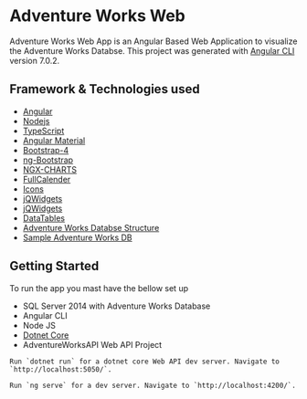 # Adventure Works Web
Adventure Works Web App is an Angular Based Web Application to visualize the Adventure Works Databse.
This project was generated with [Angular CLI](https://github.com/angular/angular-cli) version 7.0.2.

## Framework & Technologies used
* [Angular](https://angular.io/)
* [Nodejs](https://nodejs.org/en/)
* [TypeScript](http://www.typescriptlang.org/index.html)
* [Angular Material](https://material.angular.io/) 
* [Bootstrap-4](https://getbootstrap.com/) 
* [ng-Bootstrap](https://ng-bootstrap.github.io/#/home) 
* [NGX-CHARTS](https://swimlane.github.io/ngx-charts/#/ngx-charts/bar-vertical) 
* [FullCalender](https://fullcalendar.io/) 
* [Icons](https://useiconic.com/open/)
* [jQWidgets](https://www.jqwidgets.com/angular/)
* [jQWidgets](https://www.jqwidgets.com/angular/)
* [DataTables](https://datatables.net/)
* [Adventure Works Databse Structure](http://elsasoft.com/samples/sqlserver_adventureworks/SqlServer.SPRING.KATMAI.AdventureWorks/default.htm)
* [Sample Adventure Works DB](https://docs.microsoft.com/en-us/sql/samples/adventureworks-install-configure?view=sql-server-2017)

## Getting Started
To run the app you mast have the bellow set up 
* SQL Server 2014 with Adventure Works Database 
* Angular CLI 
* Node JS
* [Dotnet Core](https://dotnet.microsoft.com/download)
* AdventureWorksAPI Web API Project 

`````
Run `dotnet run` for a dotnet core Web API dev server. Navigate to `http://localhost:5050/`. 
`````
`````
Run `ng serve` for a dev server. Navigate to `http://localhost:4200/`. 
`````





